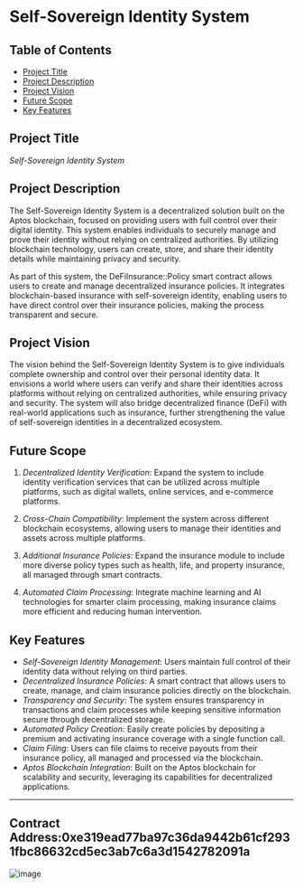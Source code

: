 # Self-Sovereign Identity System

## Table of Contents
- [Project Title](#project-title)
- [Project Description](#project-description)
- [Project Vision](#project-vision)
- [Future Scope](#future-scope)
- [Key Features](#key-features)

## Project Title

*Self-Sovereign Identity System*

## Project Description

The Self-Sovereign Identity System is a decentralized solution built on the Aptos blockchain, focused on providing users with full control over their digital identity. This system enables individuals to securely manage and prove their identity without relying on centralized authorities. By utilizing blockchain technology, users can create, store, and share their identity details while maintaining privacy and security.

As part of this system, the DeFiInsurance::Policy smart contract allows users to create and manage decentralized insurance policies. It integrates blockchain-based insurance with self-sovereign identity, enabling users to have direct control over their insurance policies, making the process transparent and secure.

## Project Vision

The vision behind the Self-Sovereign Identity System is to give individuals complete ownership and control over their personal identity data. It envisions a world where users can verify and share their identities across platforms without relying on centralized authorities, while ensuring privacy and security. The system will also bridge decentralized finance (DeFi) with real-world applications such as insurance, further strengthening the value of self-sovereign identities in a decentralized ecosystem.

## Future Scope

1. *Decentralized Identity Verification*: Expand the system to include identity verification services that can be utilized across multiple platforms, such as digital wallets, online services, and e-commerce platforms.
   
2. *Cross-Chain Compatibility*: Implement the system across different blockchain ecosystems, allowing users to manage their identities and assets across multiple platforms.

3. *Additional Insurance Policies*: Expand the insurance module to include more diverse policy types such as health, life, and property insurance, all managed through smart contracts.

4. *Automated Claim Processing*: Integrate machine learning and AI technologies for smarter claim processing, making insurance claims more efficient and reducing human intervention.

## Key Features

- *Self-Sovereign Identity Management*: Users maintain full control of their identity data without relying on third parties.
- *Decentralized Insurance Policies*: A smart contract that allows users to create, manage, and claim insurance policies directly on the blockchain.
- *Transparency and Security*: The system ensures transparency in transactions and claim processes while keeping sensitive information secure through decentralized storage.
- *Automated Policy Creation*: Easily create policies by depositing a premium and activating insurance coverage with a single function call.
- *Claim Filing*: Users can file claims to receive payouts from their insurance policy, all managed and processed via the blockchain.
- *Aptos Blockchain Integration*: Built on the Aptos blockchain for scalability and security, leveraging its capabilities for decentralized applications.

---

## Contract Address:0xe319ead77ba97c36da9442b61cf2931fbc86632cd5ec3ab7c6a3d1542782091a
![image](https://github.com/user-attachments/assets/28b9d14c-2377-466d-9169-12545599303a)
